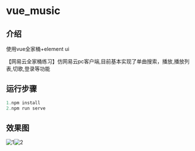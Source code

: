 # vue_music

## 介绍

使用vue全家桶+element ui

【网易云全家桶练习】仿网易云pc客户端,目前基本实现了单曲搜索，播放,播放列表,切歌,登录等功能



## 运行步骤

```js
1.npm install
2.npm run serve
```

## 效果图

![1](D:\我的项目\musicclound\public\1.png)![2](D:\我的项目\musicclound\public\2.png)